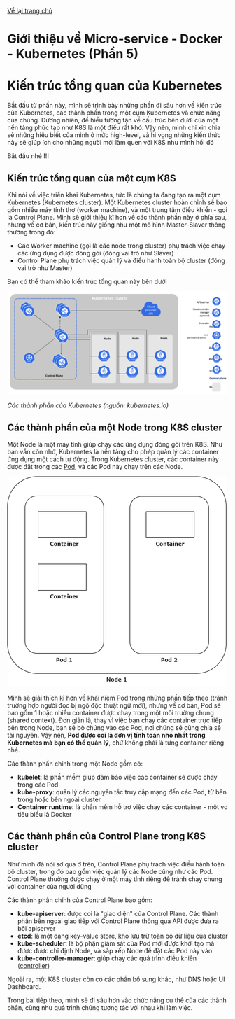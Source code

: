 [Về lại trang chủ](https://lehai2909.github.io)
# Giới thiệu về Micro-service - Docker - Kubernetes (Phần 5)
# Kiến trúc tổng quan của Kubernetes

Bắt đầu từ phần này, mình sẽ trình bày những phần đi sâu hơn về kiến trúc của Kubernetes, các thành phần trong một cụm Kubernetes và chức năng của chúng. Đương nhiên, để hiểu tường tận về cấu trúc bên dưới của một nền tảng phức tạp như K8S là một điều rất khó. Vậy nên, mình chỉ xin chia sẻ những hiểu biết của mình ở mức high-level, và hi vọng những kiến thức này sẽ giúp ích cho những người mới làm quen với K8S như mình hồi đó

Bắt đầu nhé !!!

## Kiến trúc tổng quan của một cụm K8S

Khi nói về việc triển khai Kubernetes, tức là chúng ta đang tạo ra một cụm Kubernetes (Kubernetes cluster). Một Kubernetes cluster hoàn chỉnh sẽ bao gồm nhiều máy tính thợ (worker machine), và một trung tâm điểu khiển - gọi là Control Plane. Mình sẽ giới thiệu kĩ hơn về các thành phần này ở phía sau, nhưng về cơ bản, kiến trúc này giống như một mô hình Master-Slaver thông thường trong đó:
- Các Worker machine (gọi là các node trong cluster) phụ trách việc chạy các ứng dụng được đóng gói (đóng vai trò như Slaver)
- Control Plane phụ trách việc quản lý và điều hành toàn bộ cluster (đóng vai trò như Master)

Bạn có thể tham khảo kiến trúc tổng quan này bên dưới

![kubernetes-component](../images/Kubernetes/components-of-kubernetes.svg)

*Các thành phần của Kubernetes (nguồn: kubernetes.io)*

## Các thành phần của một Node trong K8S cluster

Một Node là một máy tính giúp chạy các ứng dụng đóng gói trên K8S. Như bạn vẫn còn nhớ, Kubernetes là nền tảng cho phép quản lý các container ứng dụng một cách tự động. Trong Kubernetes cluster, các container này được đặt trong các [Pod](https://kubernetes.io/docs/concepts/workloads/pods/), và các Pod này chạy trên các Node. 

![Pod-Node](../images/Kubernetes/Pod-Node.png)

Mình sẽ giải thích kĩ hơn về khái niệm Pod trong những phần tiếp theo (tránh trường hợp người đọc bị ngộ độc thuật ngữ mới), nhưng về cơ bản, Pod sẽ bao gồm 1 hoặc nhiều container được chay trong một môi trường chung (shared context). Đơn giản là, thay vì việc bạn chạy các container trực tiếp bên trong Node, bạn sẽ bỏ chúng vào các Pod, nơi chúng sẽ cùng chia sẻ tài nguyên. Vậy nên, **Pod được coi là đơn vị tính toán nhỏ nhất trong Kubernetes mà bạn có thể quản lý**, chứ không phải là từng container riêng nhé.

Các thành phần chính trong một Node gồm có:

- **kubelet**: là phần mềm giúp đảm bảo việc các container sẽ được chay trong các Pod
- **kube-proxy**: quản lý các nguyên tắc truy cập mạng đến các Pod, từ bên trong hoặc bên ngoài cluster
- **Container runtime**: là phần mềm hỗ trợ việc chạy các container - một vd tiêu biểu là Docker

## Các thành phần của Control Plane trong K8S cluster

Như mình đã nói sơ qua ở trên, Control Plane phụ trách việc điều hành toàn bộ cluster, trong đó bao gồm việc quản lý các Node cũng như các Pod. Control Plane thường được chạy ở một máy tính riêng để tránh chạy chung với container của người dùng

Các thành phần chính của Control Plane bao gồm:

- **kube-apiserver**: được coi là "giao diện" của Control Plane. Các thành phần bên ngoài giao tiếp với Control Plane thông qua API được đưa ra bởi apiserver
- **etcd**: là một dạng key-value store, kho lưu trữ toàn bộ dữ liệu của cluster
- **kube-scheduler**: là bộ phận giám sát của Pod mới được khởi tạo mà được được chỉ định Node, và sắp xếp Node để đặt các Pod này vào
- **kube-controller-manager**: giúp chạy các quá trình điều khiển ([controller](https://kubernetes.io/docs/concepts/architecture/controller/))

Ngoài ra, một K8S cluster còn có các phần bổ sung khác, như DNS hoặc UI Dashboard.

Trong bài tiếp theo, mình sẽ đi sâu hơn vào chức năng cụ thể của các thành phần, cũng như quá trình chúng tương tác với nhau khi làm việc. 
